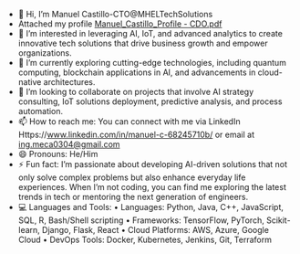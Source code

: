 - 👋 Hi, I’m Manuel Castillo-CTO@MHELTechSolutions
- Attached my profile [Manuel_Castillo_Profile - CDO.pdf](https://github.com/user-attachments/files/16841497/Manuel_Castillo_Profile.-.CDO.pdf)
- 👀 I’m interested in leveraging AI, IoT, and advanced analytics to create innovative tech solutions that drive business growth and empower organizations.
- 🌱 I’m currently exploring cutting-edge technologies, including quantum computing, blockchain applications in AI, and advancements in cloud-native architectures.
- 💞️ I’m looking to collaborate on projects that involve AI strategy consulting, IoT solutions deployment, predictive analysis, and process automation.
- 📫 How to reach me: You can connect with me via LinkedIn Https://www.linkedin.com/in/manuel-c-68245710b/ or email at ing.meca0304@gmail.com
- 😄 Pronouns: He/Him
- ⚡ Fun fact: I’m passionate about developing AI-driven solutions that not only solve complex problems but also enhance everyday life experiences. When I’m not coding, you can find me exploring the latest trends in tech or mentoring the next generation of engineers.
- 💻 Languages and Tools:
	•	Languages: Python, Java, C++, JavaScript, SQL, R, Bash/Shell scripting
	•	Frameworks: TensorFlow, PyTorch, Scikit-learn, Django, Flask, React
	•	Cloud Platforms: AWS, Azure, Google Cloud
	•	DevOps Tools: Docker, Kubernetes, Jenkins, Git, Terraform


<!---
MHELTechSolutions/MHELTechSolutions is a ✨ special ✨ repository because its `README.md` (this file) appears on your GitHub profile.
You can click the Preview link to take a look at your changes.
--->
